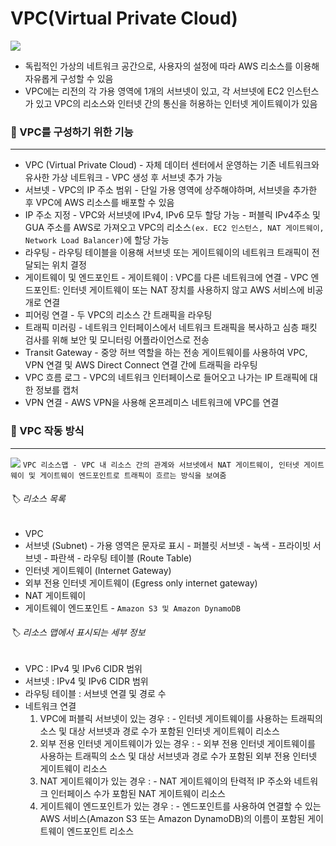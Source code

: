 # VPC(Virtual Private Cloud)


![](https://i.imgur.com/6HySO3B.png)

- 독립적인 가상의 네트워크 공간으로, 사용자의 설정에 따라 AWS 리소스를 이용해 자유롭게 구성할 수 있음
- VPC에는 리전의 각 가용 영역에 1개의 서브넷이 있고, 각 서브넷에 EC2 인스턴스가 있고 VPC의 리소스와 인터넷 간의 통신을 허용하는 인터넷 게이트웨이가 있음


### 📌 VPC를 구성하기 위한 기능
---
- VPC (Virtual Private Cloud)
	\- 자체 데이터 센터에서 운영하는 기존 네트워크와 유사한 가상 네트워크
	\- VPC 생성 후 서브넷 추가 가능
- 서브넷
	\-  VPC의 IP 주소 범위
	\- 단일 가용 영역에 상주해야하며, 서브넷을 추가한 후 VPC에 AWS 리소스를 배포할 수 있음
- IP 주소 지정
	\-  VPC와 서브넷에 IPv4, IPv6 모두 할당 가능
	\- 퍼블릭 IPv4주소 및 GUA 주소를 AWS로 가져오고 VPC의 리소스`(ex. EC2 인스턴스, NAT 게이트웨이, Network Load Balancer)`에 할당 가능
- 라우팅
	\- 라우팅 테이블을 이용해 서브넷 또는 게이트웨이의 네트워크 트래픽이 전달되는 위치 결정
- 게이트웨이 및 엔드포인트
	\- 게이트웨이 : VPC를 다른 네트워크에 연결
	\- VPC 엔드포인트: 인터넷 게이트웨이 또는 NAT 장치를 사용하지 않고 AWS 서비스에 비공개로 연결
- 피어링 연결
	\- 두 VPC의 리소스 간 트래픽을 라우팅
- 트래픽 미러링
	\- 네트워크 인터페이스에서 네트워크 트래픽을 복사하고 심층 패킷 검사를 위해 보안 및 모니터링 어플라이언스로 전송
- Transit Gateway
	\- 중앙 허브 역할을 하는 전송 게이트웨이를 사용하여 VPC, VPN 연결 및 AWS Direct Connect 연결 간에 트래픽을 라우팅
- VPC 흐름 로그
	\- VPC의 네트워크 인터페이스로 들어오고 나가는 IP 트래픽에 대한 정보를 캡처
- VPN 연결
	\- AWS VPN을 사용해 온프레미스 네트워크에 VPC를 연결


### 📌 VPC 작동 방식
---
  ![](https://i.imgur.com/ZHA1nsF.png)
`VPC 리소스맵 - VPC 내 리소스 간의 관계와 서브넷에서 NAT 게이트웨이, 인터넷 게이트웨이 및 게이트웨이 엔드포인트로 트래픽이 흐르는 방식을 보여줌` 

###### 🏷️ 리소스 목록
- VPC
- 서브넷 (Subnet)
	\- 가용 영역은 문자로 표시
	\- 퍼블릿 서브넷 - 녹색
	\- 프라이빗 서브넷 - 파란색
	\- 라우팅 테이블 (Route Table)
- 인터넷 게이트웨이 (Internet Gateway)
- 외부 전용 인터넷 게이트웨이 (Egress only internet gateway)
-  NAT 게이트웨이
-  게이트웨이 엔드포인트 - `Amazon S3 및 Amazon DynamoDB`

###### 🏷️ 리소스 맵에서 표시되는 세부 정보
- VPC : IPv4 및 IPv6 CIDR 범위
- 서브넷 : IPv4 및 IPv6 CIDR 범위
- 라우팅 테이블 : 서브넷 연결 및 경로 수
- 네트워크 연결
	1. VPC에 퍼블릭 서브넷이 있는 경우 :
		\- 인터넷 게이트웨이를 사용하는 트래픽의 소스 및 대상 서브넷과 경로 수가 포함된 인터넷 게이트웨이 리소스
	2.  외부 전용 인터넷 게이트웨이가 있는 경우 :
		\- 외부 전용 인터넷 게이트웨이를 사용하는 트래픽의 소스 및 대상 서브넷과 경로 수가 포함된 외부 전용 인터넷 게이트웨이 리소스
	3. NAT 게이트웨이가 있는 경우 :
		\- NAT 게이트웨이의 탄력적 IP 주소와 네트워크 인터페이스 수가 포함된 NAT 게이트웨이 리소스
	4. 게이트웨이 엔드포인트가 있는 경우 : 
		\- 엔드포인트를 사용하여 연결할 수 있는 AWS 서비스(Amazon S3 또는 Amazon DynamoDB)의 이름이 포함된 게이트웨이 엔드포인트 리소스

